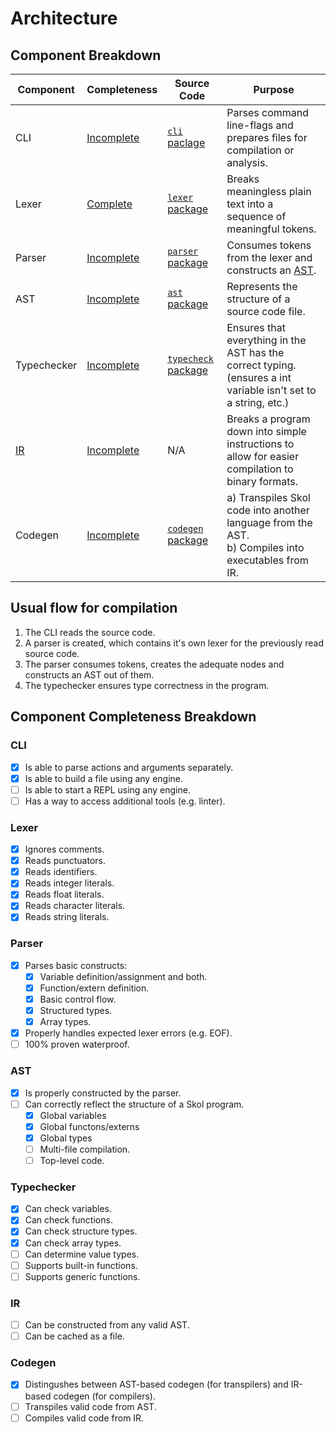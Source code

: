 # Architecture

## Component Breakdown

Component   | Completeness               | Source Code                      | Purpose
------------|----------------------------|----------------------------------|---------
CLI         | [Incomplete](#cli)         | [`cli` paclage][cli]             | Parses command line-flags and prepares files for compilation or analysis.
Lexer       | [Complete](#lexer)         | [`lexer` package][lexer]         | Breaks meaningless plain text into a sequence of meaningful tokens.
Parser      | [Incomplete](#parser)      | [`parser` package][parser]       | Consumes tokens from the lexer and constructs an [AST][astw].
AST         | [Incomplete](#ast)         | [`ast` package][ast]             | Represents the structure of a source code file.
Typechecker | [Incomplete](#typechecker) | [`typecheck` package][typecheck] | Ensures that everything in the AST has the correct typing. (ensures a int variable isn't set to a string, etc.)
[IR][irw]   | [Incomplete](#ir)          | N/A                              | Breaks a program down into simple instructions to allow for easier compilation to binary formats.
Codegen     | [Incomplete](#codegen)     | [`codegen` package][codegen]     | a) Transpiles Skol code into another language from the AST. <br/> b) Compiles into executables from IR.

## Usual flow for compilation

1. The CLI reads the source code.
2. A parser is created, which contains it's own lexer for the previously read
   source code.
3. The parser consumes tokens, creates the adequate nodes and constructs an AST
   out of them.
4. The typechecker ensures type correctness in the program.

## Component Completeness Breakdown

### CLI

- [x] Is able to parse actions and arguments separately.
- [x] Is able to build a file using any engine.
- [ ] Is able to start a REPL using any engine.
- [ ] Has a way to access additional tools (e.g. linter).

### Lexer

- [x] Ignores comments.
- [x] Reads punctuators.
- [x] Reads identifiers.
- [x] Reads integer literals.
- [x] Reads float literals.
- [x] Reads character literals.
- [x] Reads string literals.

### Parser

- [x] Parses basic constructs:
   * [x] Variable definition/assignment and both.
   * [x] Function/extern definition.
   * [x] Basic control flow.
   * [x] Structured types.
   * [x] Array types.
- [x] Properly handles expected lexer errors (e.g. EOF).
- [ ] 100% proven waterproof.

### AST

- [x] Is properly constructed by the parser.
- [ ] Can correctly reflect the structure of a Skol program.
   * [x] Global variables
   * [x] Global functons/externs
   * [x] Global types
   * [ ] Multi-file compilation.
   * [ ] Top-level code.

### Typechecker

- [x] Can check variables.
- [x] Can check functions.
- [x] Can check structure types.
- [x] Can check array types.
- [ ] Can determine value types.
- [ ] Supports built-in functions.
- [ ] Supports generic functions.

### IR

- [ ] Can be constructed from any valid AST.
- [ ] Can be cached as a file.

### Codegen

- [x] Distingushes between AST-based codegen (for transpilers) and IR-based
      codegen (for compilers).
- [ ] Transpiles valid code from AST.
- [ ] Compiles valid code from IR.

[cli]: https://github.com/syzkrash/skol/tree/nightly/cli
[lexer]: https://github.com/syzkrash/skol/tree/nightly/lexer
[parser]: https://github.com/syzkrash/skol/tree/nightly/parser
[ast]: https://github.com/syzkrash/skol/tree/nightly/ast
[sim]: https://github.com/syzkrash/skol/tree/nightly/sim
[typecheck]: https://github.com/syzkrash/skol/tree/nightly/typecheck
[codegen]: https://github.com/syzkrash/skol/tree/nightly/codegen

[astw]: https://en.wikipedia.org/wiki/Abstract_syntax_tree
[irw]: https://en.wikipedia.org/wiki/Intermediate_representation
